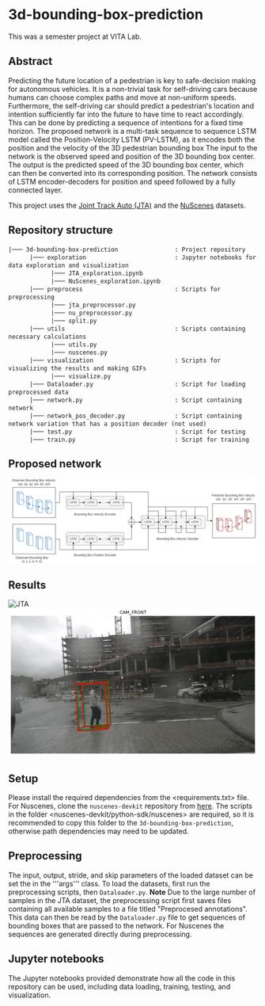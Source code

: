 # 3d-bounding-box-prediction

This was a semester project at VITA Lab. 

## Abstract
Predicting the future location of a pedestrian is key to safe-decision making for autonomous vehicles. 
It is a non-trivial task for self-driving cars because humans can choose complex paths and move at non-uniform speeds. 
Furthermore, the self-driving car should predict a pedestrian's location and intention sufficiently far into the future to have time to react accordingly. 
This can be done by predicting a sequence of intentions for a fixed time horizon. 
The proposed network is a multi-task sequence to sequence LSTM model called the Position-Velocity LSTM (PV-LSTM), as it encodes both the position and the velocity of the 3D pedestrian bounding box
The input to the network is the observed speed and position of the 3D bounding box center. 
The output is the predicted speed of the 3D bounding box center, which can then be converted into its corresponding position. The network consists of LSTM encoder-decoders for position and speed followed by a fully connected layer.

This project uses the [Joint Track Auto (JTA)](https://github.com/fabbrimatteo/JTA-Dataset) and the [NuScenes](https://www.nuscenes.org/) datasets.

## Repository structure
```
|─── 3d-bounding-box-prediction                : Project repository
      |─── exploration                         : Jupyter notebooks for data exploration and visualization
            |─── JTA_exploration.ipynb   
            |─── NuScenes_exploration.ipynb
      |─── preprocess                          : Scripts for preprocessing
            |─── jta_preprocessor.py
            |─── nu_preprocessor.py
            |─── split.py
      |─── utils                               : Scripts containing necessary calculations
            |─── utils.py  
            |─── nuscenes.py
      |─── visualization                       : Scripts for visualizing the results and making GIFs
            |─── visualize.py
      |─── Dataloader.py                       : Script for loading preprocessed data
      |─── network.py                          : Script containing network 
      |─── network_pos_decoder.py              : Script containing network variation that has a position decoder (not used)
      |─── test.py                             : Script for testing
      |─── train.py                            : Script for training 
```

## Proposed network
![](/images/network_diag.png)

## Results
![JTA](/images/test_seq_478_frame177_idx17500.gif)
![NuScenes](/images/test_scene-0593_frame0_idx35.gif)

## Setup
Please install the required dependencies from the <requirements.txt> file.
For Nuscenes, clone the ```nuscenes-devkit``` repository from [here](https://github.com/nutonomy/nuscenes-devkit). The scripts in the folder <nuscenes-devkit/python-sdk/nuscenes> are required, so it is recommended to copy this folder to the ```3d-bounding-box-prediction```, otherwise path dependencies may need to be updated.

## Preprocessing
The input, output, stride, and skip parameters of the loaded dataset can be set the in the '''args''' class.
To load the datasets, first run the preprocessing scripts, then ```Dataloader.py```.
**Note** Due to the large number of samples in the JTA dataset, the preprocessing script first saves files containing all available samples to a file titled "Preprocesed annotations". This data can then be read by the ```Dataloader.py``` file to get sequences of bounding boxes that are passed to the network. For Nuscenes the sequences are generated directly during preprocessing.

## Jupyter notebooks
The Jupyter notebooks provided demonstrate how all the code in this repository can be used, including data loading, training, testing, and visualization.
